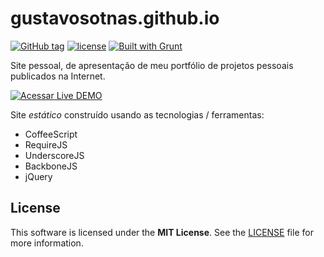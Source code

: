 # gustavosotnas.github.io

[![GitHub tag](https://img.shields.io/github/tag/gustavosotnas/gustavosotnas.github.io.svg?label=version)](https://github.com/gustavosotnas/gustavosotnas.github.io/releases/latest)
[![license](https://img.shields.io/github/license/gustavosotnas/gustavosotnas.github.io.svg)](./LICENSE)
[![Built with Grunt](http://imgh.us/built_with-GRUNT-logo-flat.svg)](./gruntfile.coffee)

Site pessoal, de apresentação de meu portfólio de projetos pessoais publicados na Internet.

<!-- Usando botão gerado dinamicamente pelo dabuttonfactory.com -->
[![Acessar Live DEMO](http://dabuttonfactory.com/button.png?t=ACESSAR&f=Roboto-Bold&ts=14&tc=fff&hp=16&vp=8&c=2&bgt=unicolored&bgc=009688&shs=2&shc=eee&sho=s)](http://rawgit.com/gustavosotnas/gustavosotnas.github.io/develop/index.html)

Site *estático* construído usando as tecnologias / ferramentas:

* CoffeeScript
* RequireJS
* UnderscoreJS
* BackboneJS
* jQuery

## License

This software is licensed under the **MIT License**. See the [LICENSE](LICENSE) file for more information.
